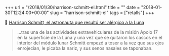 +++
url = "/2018/01/30/harrison-schmitt-el.html"
title = ""
date = "2018-01-30T12:24:00+00:00"
slug = "harrison-schmitt-el"
tags = ["retalls"]
+++

&#128206; [Harrison Schmitt, el astronauta que resultó ser alérgico a la Luna](http://www.microsiervos.com/archivo/espacio/harrison-schmidt-astronauta-alergico-luna.html)

> …tras una de las actividades extravehiculares de la misión Apolo 17 en la superficie de la Luna y una vez que se quitaron los cascos en el interior del módulo lunar Schmitt empezó a toser a la vez que sus ojos enrojecían, le picaba la nariz, y sus senos nasales se taponaban.